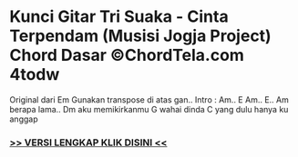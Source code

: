 
 # Kunci Gitar Tri Suaka - Cinta Terpendam (Musisi Jogja Project) Chord Dasar ©ChordTela.com 4todw


Original dari Em Gunakan transpose di atas gan.. Intro : Am.. E Am.. E.. Am berapa lama.. Dm aku memikirkanmu G wahai dinda C yang dulu hanya ku anggap

###  <a href="https://shortlighzx.web.app?sq=Kunci Gitar Tri Suaka - Cinta Terpendam (Musisi Jogja Project) Chord Dasar ©ChordTela.com"> >> VERSI LENGKAP KLIK DISINI << </a>
